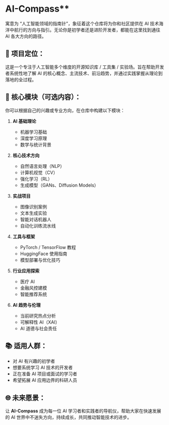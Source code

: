 
# AI-Compass**

寓意为 “人工智能领域的指南针”，象征着这个仓库将为你和社区提供在 AI 技术海洋中航行的方向与指引。无论你是初学者还是进阶开发者，都能在这里找到通往 AI 各大方向的路径。

## 🎯 项目定位：
这是一个专注于人工智能多个维度的开源知识库 / 工具集 / 实验场。旨在帮助开发者系统性地了解 AI 的核心概念、主流技术、前沿趋势，并通过实践掌握从理论到落地的全过程。

## 🧩 核心模块（可选内容）：
你可以根据自己的兴趣或专业方向，在仓库中构建以下模块：

1. **AI 基础理论**
   - 机器学习基础
   - 深度学习原理
   - 数学与统计背景

2. **核心技术方向**
   - 自然语言处理（NLP）
   - 计算机视觉（CV）
   - 强化学习（RL）
   - 生成模型（GANs、Diffusion Models）

3. **实战项目**
   - 图像识别案例
   - 文本生成实验
   - 智能对话机器人
   - 自动化训练流水线

4. **工具与框架**
   - PyTorch / TensorFlow 教程
   - HuggingFace 使用指南
   - 模型部署与优化技巧

5. **行业应用探索**
   - 医疗 AI
   - 金融风控建模
   - 智能推荐系统

6. **AI 趋势与伦理**
   - 当前研究热点分析
   - 可解释性 AI（XAI）
   - AI 道德与社会责任

## 📚 适用人群：
- 对 AI 有兴趣的初学者
- 想要系统学习 AI 技术的开发者
- 正在准备 AI 项目或面试的学习者
- 希望拓展 AI 应用边界的科研人员

## 🌐 未来愿景：
让 **AI-Compass** 成为每一位 AI 学习者和实践者的导航仪，帮助大家在快速发展的 AI 世界中不迷失方向，持续成长，共同推动智能技术的进步。

